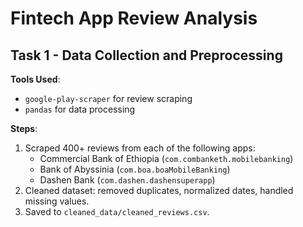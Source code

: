# Fintech App Review Analysis

## Task 1 - Data Collection and Preprocessing

**Tools Used**:
- `google-play-scraper` for review scraping
- `pandas` for data processing

**Steps**:
1. Scraped 400+ reviews from each of the following apps:
   - Commercial Bank of Ethiopia (`com.combanketh.mobilebanking`)
   - Bank of Abyssinia (`com.boa.boaMobileBanking`)
   - Dashen Bank (`com.dashen.dashensuperapp`)
2. Cleaned dataset: removed duplicates, normalized dates, handled missing values.
3. Saved to `cleaned_data/cleaned_reviews.csv`.

